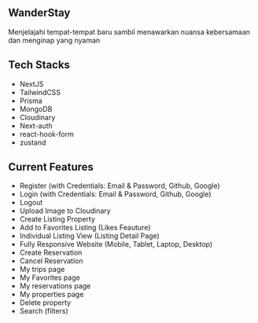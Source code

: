 ## WanderStay

Menjelajahi tempat-tempat baru sambil menawarkan nuansa kebersamaan dan menginap yang nyaman

## Tech Stacks

- NextJS
- TailwindCSS
- Prisma
- MongoDB
- Cloudinary
- Next-auth
- react-hook-form
- zustand

## Current Features

- Register (with Credentials: Email & Password, Github, Google)
- Login (with Credentials: Email & Password, Github, Google)
- Logout
- Upload Image to Cloudinary
- Create Listing Property
- Add to Favorites Listing (Likes Feauture)
- Individual Listing View (Listing Detail Page)
- Fully Responsive Website (Mobile, Tablet, Laptop, Desktop)
- Create Reservation
- Cancel Reservation
- My trips page
- My Favorites page
- My reservations page
- My properties page
- Delete property
- Search (filters)